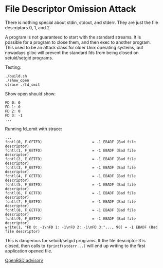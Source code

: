 # File Descriptor Omission Attack

There is nothing special about stdin, stdout, and stderr.
They are just the file descriptors 0, 1, and 2.

A program is not guaranteed to start with the standard streams.
It is possible for a program to close them, and then exec to another program.
This used to be an attack class for older Unix operating systems, but nowadays glibc will prevent the standard fds from being closed on setuid/setgid programs.

Testing:
```
./build.sh
./show_open
strace ./fd_omit
```

Show open should show:
```
FD 0: 0
FD 1: 0
FD 2: 0
FD 3: -1
...
```

Running fd_omit with strace:
```
...
fcntl(0, F_GETFD)                       = -1 EBADF (Bad file descriptor)
fcntl(1, F_GETFD)                       = -1 EBADF (Bad file descriptor)
fcntl(2, F_GETFD)                       = -1 EBADF (Bad file descriptor)
fcntl(3, F_GETFD)                       = -1 EBADF (Bad file descriptor)
fcntl(4, F_GETFD)                       = -1 EBADF (Bad file descriptor)
fcntl(5, F_GETFD)                       = -1 EBADF (Bad file descriptor)
fcntl(6, F_GETFD)                       = -1 EBADF (Bad file descriptor)
fcntl(7, F_GETFD)                       = -1 EBADF (Bad file descriptor)
fcntl(8, F_GETFD)                       = -1 EBADF (Bad file descriptor)
fcntl(9, F_GETFD)                       = -1 EBADF (Bad file descriptor)
write(1, "FD 0: -1\nFD 1: -1\nFD 2: -1\nFD 3:"..., 90) = -1 EBADF (Bad file descriptor)
```

This is dangerous for setuid/setgid programs.
If the file descriptor 3 is closed, then calls to `fprintf(stderr...)` will end up writing to the first application opened file.

[OpenBSD advisory](https://www.freebsd.org/security/advisories/FreeBSD-SA-02:23.stdio.asc)
